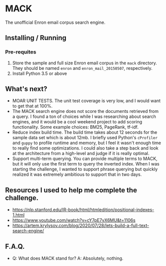 # MACK
The unofficial Enron email corpus search engine.

## Installing / Running

### Pre-requites
1. Store the sample and full size Enron email corpus in the `mack` directory. They should be named `enron` and `enron_mail_20150507`, respectively.
2. Install Python 3.5 or above

## What's next?
- MOAR UNIT TESTS. The unit test coverage is very low, and I would want to get that at 100%.
- The MACK search engine does not score the documents retrieved from a query. I found a ton of choices while I was researching about search engines, and it would be a cool weekend project to add scoring functionality. Some example choices: BM25, PageRank, tf-idf.
- Reduce index build time. The build time takes about 12 seconds for the sample data set which is about 12mb. I briefly used Python's `cProfiler` and `guppy` to profile runtime and memory, but I feel it wasn't enough time to really find some optimizations. I could also take a step back and look at the architecture from a high-level and judge if it is really optimal.
- Support multi-term querying. You can provide multiple terms to MACK, but it will only use the first term to query the inverted index. When I was starting the challenge, I wanted to support phrase querying but quickly realized it was extremely ambitious to support that in two days.

## Resources I used to help me complete the challenge.
- https://nlp.stanford.edu/IR-book/html/htmledition/positional-indexes-1.html
- https://www.youtube.com/watch?v=cY7pE7vX6MU&t=1106s
- https://artem.krylysov.com/blog/2020/07/28/lets-build-a-full-text-search-engine/

## F.A.Q.
- Q: What does MACK stand for? A: Absolutely, nothing.

